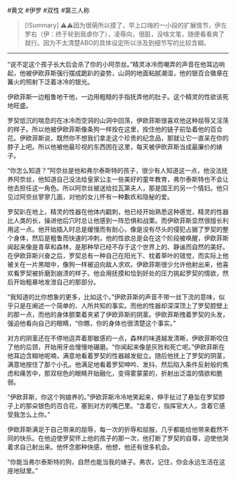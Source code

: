 #黄文 #伊罗 #双性 #第三人称 

> [!Summary]
> ⚠⚠因为很萌所以摸了，早上口嗨的一小段的扩展情节，伊左罗右（伊：终于轮到我虐你了），凌辱向，很脏，没啥文笔，随便看看爽了就行。因为不太清楚ABO的具体设定所以涉及到细节写的比较含糊。
> 

---

“说不定这个孩子长大后会杀了你的小阿奈丝。”精灵冰冷而嘲弄的声音在他耳边响起，他被伊欧菲斯强行摆成跪趴的姿势，山洞的地面粘腻潮湿，他的银百合徽章在篝火的照射下泛着冰冷的银光。

伊欧菲斯一边粗鲁地干他，一边用粗糙的手指抚弄他的肚子。这个精灵的性欲该死地旺盛。

罗契低沉的喘息的在冰冷而空洞的山洞中回荡，伊欧菲斯很喜欢他这种屈辱又淫荡的样子。所以他被伊欧菲斯像条狗一样拴在这里，拴住他的链子前坠着他的百合花。伊欧菲斯说，既然你不想我们拿走这个珍贵的纪念品，那就让它一直呆在你的脖子上吧。所以他被他最珍视的东西困在这里，每天被伊欧菲斯当成最廉价的婊子。

“你怎么知道？”阿奈丝是他和弗尔泰斯特的孩子，很少有人知道这一点，他没法抚养阿奈丝，他知道自己没法给皇家公主一些美好的童年教育，弗尔泰斯特也不会让他去担任这一角色。所以阿奈丝被送给拉瓦第夫人，那是国王的另一个情妇。他只见过阿奈丝寥寥几面，对他的女儿怀有一种歉疚和隐秘的爱。

罗契趴在地上，精灵的性器在他体内戳刺，他已经开始熟悉这种感觉，精灵的性器比人类的长，操进他后穴时总让他感到一阵恐惧和战栗。而伊欧菲斯显然很擅长利用这一点。他开始插入时总是缓慢而有耐心，像是没有尽头的侵犯占据了罗契的整个身体，然后是粗鲁而快速的冲刺，他的性欲总是会在这个阶段被唤醒，伊欧菲斯闻起来像是青草和森林，是那种早已经不存于这个世界上的、静谧而自然的美好。在伊欧菲斯兴奋之后，罗契总有一种自己在阳光下、枕着草叶的错觉，而实际上他被关在一片黑暗中，像狗一样被迫向敌人求欢。伊欧菲斯很少允许他射出来，他喜欢看罗契被折磨到崩溃的样子。他会用抚摸和恰到好处的压力挑起罗契的情欲，然后开始粗暴地发泄自己的那部分。

“我知道的比你想象的更多，比如这个。”伊欧菲斯的声音不带一丝下流的意味，似乎只是在阐述一个简单的、人所共知的事实。而他的性器却深深顶上了罗契腔壁上的那一点，而他的身体颤栗着夹紧了伊欧菲斯的阴茎。伊欧菲斯拽着罗契的头发，强迫他看向自己的眼睛，“你瞧，你的身体也很清楚这个事实。”

对方的阴茎还在不停地逗弄着那敏感的一点，森林的味道越发清晰，伊欧菲斯咬住了他的后颈，开始用牙齿慢慢地碾磨。“你闻起来像是灰败和死亡呢。”伊欧菲斯在他耳边含糊地呢喃，满意地看着罗契的性器越发挺立。随后他抚上了罗契的阴茎，满意地按住了那个小孔。他满足地看着罗契呻吟、发抖、然后陷入条件反射般的焦虑和痛苦中，那双棕色的眼睛开始融化，变得雾蒙蒙的，折射出泛滥的情欲和脆弱。

“伊欧菲斯，你这个狗娘养的。”伊欧菲斯冷冷地笑起来，伸手扯过了悬坠在罗契脖子上的那朵银色的百合花，塞到对方的嘴巴里。“含着它，指挥官大人，含着它感受我怎么上你。”

伊欧菲斯满足于自己带来的屈辱，每一次的折辱和屈服，几乎都能给他带来截然不同的快乐。在他迫使罗契怀上他的孩子的那一次，他打断了罗契的自尊，迫使他哭着求自己射出来。他怀念那种快感，他想，他还有很多机会。

“你能当弗尔泰斯特的狗，自然也能当我的婊子。弗农，记住，你会永远生活在这座地狱里。”